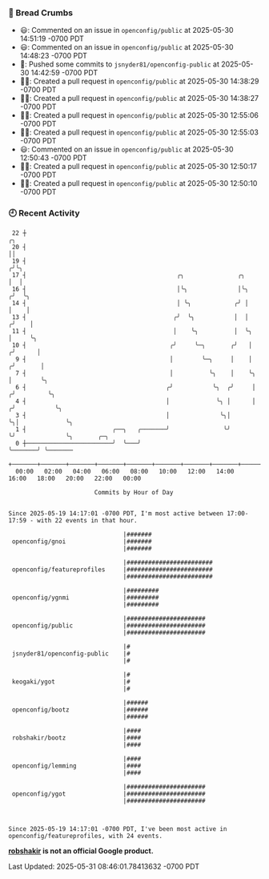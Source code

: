 ### 🍞 Bread Crumbs

 * 😃: Commented on an issue in `openconfig/public` at 2025-05-30 14:51:19 -0700 PDT
 * 😃: Commented on an issue in `openconfig/public` at 2025-05-30 14:48:23 -0700 PDT
 * 🚢: Pushed some commits to `jsnyder81/openconfig-public` at 2025-05-30 14:42:59 -0700 PDT
 * ✍🏼: Created a pull request in `openconfig/public` at 2025-05-30 14:38:29 -0700 PDT
 * ✍🏼: Created a pull request in `openconfig/public` at 2025-05-30 14:38:27 -0700 PDT
 * ✍🏼: Created a pull request in `openconfig/public` at 2025-05-30 12:55:06 -0700 PDT
 * ✍🏼: Created a pull request in `openconfig/public` at 2025-05-30 12:55:03 -0700 PDT
 * 😃: Commented on an issue in `openconfig/public` at 2025-05-30 12:50:43 -0700 PDT
 * ✍🏼: Created a pull request in `openconfig/public` at 2025-05-30 12:50:17 -0700 PDT
 * ✍🏼: Created a pull request in `openconfig/public` at 2025-05-30 12:50:10 -0700 PDT

### 🕘 Recent Activity
```
 22 ┼                                                                        ╭╮
 20 ┤                                                                        ││
 19 ┤                                                                       ╭╯╰╮
 17 ┤                                          ╭╮               ╭╮          │  │
 16 ┤                                          │╰╮              │╰╮        ╭╯  ╰╮
 14 ┤                                          │ ╰╮            ╭╯ │        │    │
 13 ┤                                         ╭╯  ╰╮           │  │       ╭╯    │
 11 ┤                                         │    ╰╮          │  ╰╮      │     ╰╮
 10 ┤                                        ╭╯     ╰─╮       ╭╯   │     ╭╯      │
  9 ┤                                        │        ╰─╮     │    │    ╭╯       │
  7 ┤                                        │          ╰╮    │    ╰╮   │        ╰╮
  6 ┤                                       ╭╯           ╰╮  ╭╯     │  ╭╯         ╰╮
  4 ┤                                       │             ╰╮ │      │ ╭╯           ╰╮
  3 ┤                                       │              ╰╮│      ╰╮│             ╰╮
  1 ┤                        ╭──╮   ╭───────╯               ╰╯       ╰╯              ╰╮       ╭─╮
  0 ┼────────────────────────╯  ╰───╯                                                 ╰───────╯ ╰───────
    +───────+───────+───────+───────+───────+───────+───────+───────+───────+───────+───────+───────+────
  00:00   02:00   04:00   06:00   08:00   10:00   12:00   14:00   16:00   18:00   20:00   22:00   00:00   

						Commits by Hour of Day


Since 2025-05-19 14:17:01 -0700 PDT, I'm most active between 17:00-17:59 - with 22 events in that hour.

```



```
                                |#######
 openconfig/gnoi                |#######
                                |#######

                                |########################
 openconfig/featureprofiles     |########################
                                |########################

                                |#########
 openconfig/ygnmi               |#########
                                |#########

                                |######################
 openconfig/public              |######################
                                |######################

                                |#
 jsnyder81/openconfig-public    |#
                                |#

                                |#
 keogaki/ygot                   |#
                                |#

                                |######
 openconfig/bootz               |######
                                |######

                                |####
 robshakir/bootz                |####
                                |####

                                |####
 openconfig/lemming             |####
                                |####

                                |######################
 openconfig/ygot                |######################
                                |######################



Since 2025-05-19 14:17:01 -0700 PDT, I've been most active in openconfig/featureprofiles, with 24 events.

```
**[robshakir](mailto:robjs@google.com) is not an official Google product.**  


Last Updated: 2025-05-31 08:46:01.78413632 -0700 PDT
